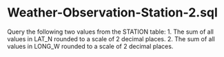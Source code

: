 # Weather-Observation-Station-2.sql
Query the following two values from the STATION table:  1. The sum of all values in LAT_N rounded to a scale of 2 decimal places. 2. The sum of all values in LONG_W rounded to a scale of  2 decimal places.
